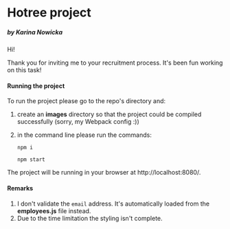 # Hotree project

##### by Karina Nowicka



Hi! 

Thank you for inviting me to your recruitment process. It's been fun working on this task!



#### Running the project

To run the project please go to the repo's directory and:

1. create an **images** directory so that the project could be compiled successfully (sorry, my Webpack config :))

2. in the command line please run the commands:

   `npm i`

   `npm start`

The project will be running in your browser at http://localhost:8080/.



#### Remarks

1. I don't validate the `email` address. It's automatically loaded from the **employees.js** file instead.
2. Due to the time limitation the styling isn't complete.


